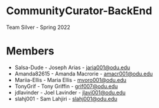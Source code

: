 # CommunityCurator-BackEnd

Team Silver - Spring 2022

# Members

  - Salsa-Dude - Joseph Arias - jaria001@odu.edu
  - Amanda82615 - Amanda Macrorie - amacr001@odu.edu
  - Mariia-Ellis - Maria Ellis - mvoro001@odu.edu
  - TonyGrif - Tony Griffin - grif007@odu.edu
  - jdlavinder - Joel Lavinder - jlavi001@odu.edu
  - slahj001 - Sam Lahjiri - slahj001@odu.edu
